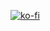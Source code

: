 <!--
### Hi there 👋
-->

[![ko-fi](https://ko-fi.com/img/githubbutton_sm.svg)](https://ko-fi.com/F2F217AUE4)

<!--
**LorenzG2006/LorenzG2006** is a ✨ _special_ ✨ repository because its `README.md` (this file) appears on your GitHub profile.
Here are some ideas to get you started:
- 🔭 I’m currently working on ...
- 🌱 I’m currently learning ...
- 👯 I’m looking to collaborate on ...
- 🤔 I’m looking for help with ...
- 💬 Ask me about ...
- 📫 How to reach me: ...
- 😄 Pronouns: ...
- ⚡ Fun fact: ...
-->
